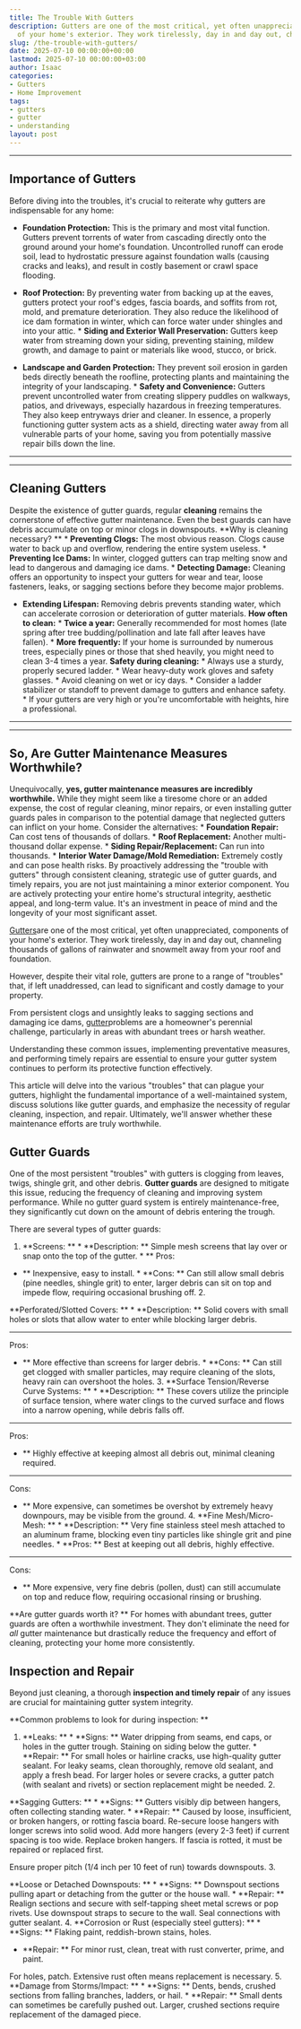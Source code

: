 ```yaml
---
title: The Trouble With Gutters
description: Gutters are one of the most critical, yet often unappreciated, components
  of your home's exterior. They work tirelessly, day in and day out, channeling...
slug: /the-trouble-with-gutters/
date: 2025-07-10 00:00:00+00:00
lastmod: 2025-07-10 00:00:00+03:00
author: Isaac
categories:
- Gutters
- Home Improvement
tags:
- gutters
- gutter
- understanding
layout: post
---
```

---

## Importance of Gutters
Before diving into the troubles, it's crucial to reiterate why gutters are indispensable for any home:

* **Foundation Protection:** This is the primary and most vital function. Gutters prevent torrents of water from cascading directly onto the ground around your home's foundation. Uncontrolled runoff can erode soil, lead to hydrostatic pressure against foundation walls (causing cracks and leaks), and result in costly basement or crawl space flooding.

* **Roof Protection:** By preventing water from backing up at the eaves, gutters protect your roof's edges, fascia boards, and soffits from rot, mold, and premature deterioration. They also reduce the likelihood of ice dam formation in winter, which can force water under shingles and into your attic. * **Siding and Exterior Wall Preservation:** Gutters keep water from streaming down your siding, preventing staining, mildew growth, and damage to paint or materials like wood, stucco, or brick.

* **Landscape and Garden Protection:** They prevent soil erosion in garden beds directly beneath the roofline, protecting plants and maintaining the integrity of your landscaping. * **Safety and Convenience:** Gutters prevent uncontrolled water from creating slippery puddles on walkways, patios, and driveways, especially hazardous in freezing temperatures. They also keep entryways drier and cleaner.
In essence, a properly functioning gutter system acts as a shield, directing water away from all vulnerable parts of your home, saving you from potentially massive repair bills down the line.
---
---

## Cleaning Gutters
Despite the existence of gutter guards, regular **cleaning** remains the cornerstone of effective gutter maintenance. Even the best guards can have debris accumulate on top or minor clogs in downspouts.
**Why is cleaning necessary? ** * **Preventing Clogs:** The most obvious reason. Clogs cause water to back up and overflow, rendering the entire system useless. * **Preventing Ice Dams:** In winter, clogged gutters can trap melting snow and lead to dangerous and damaging ice dams. * **Detecting Damage:** Cleaning offers an opportunity to inspect your gutters for wear and tear, loose fasteners, leaks, or sagging sections before they become major problems.

* **Extending Lifespan:** Removing debris prevents standing water, which can accelerate corrosion or deterioration of gutter materials.
**How often to clean:** * **Twice a year:** Generally recommended for most homes (late spring after tree budding/pollination and late fall after leaves have fallen). * **More frequently:** If your home is surrounded by numerous trees, especially pines or those that shed heavily, you might need to clean 3-4 times a year.
**Safety during cleaning:** * Always use a sturdy, properly secured ladder. * Wear heavy-duty work gloves and safety glasses. * Avoid cleaning on wet or icy days. * Consider a ladder stabilizer or standoff to prevent damage to gutters and enhance safety. * If your gutters are very high or you're uncomfortable with heights, hire a professional.
---
---

## So, Are Gutter Maintenance Measures Worthwhile?
Unequivocally, **yes, gutter maintenance measures are incredibly worthwhile.** While they might seem like a tiresome chore or an added expense, the cost of regular cleaning, minor repairs, or even installing gutter guards pales in comparison to the potential damage that neglected gutters can inflict on your home.
Consider the alternatives: * **Foundation Repair:** Can cost tens of thousands of dollars. * **Roof Replacement:** Another multi-thousand dollar expense. * **Siding Repair/Replacement:** Can run into thousands. * **Interior Water Damage/Mold Remediation:** Extremely costly and can pose health risks.
By proactively addressing the "trouble with gutters" through consistent cleaning, strategic use of gutter guards, and timely repairs, you are not just maintaining a minor exterior component. You are actively protecting your entire home's structural integrity, aesthetic appeal, and long-term value. It's an investment in peace of mind and the longevity of your most significant asset.

[Gutters](https://pestpolicy.com/all-american-gutters-reviews/)are one of the most critical, yet often unappreciated, components of your home's exterior. They work tirelessly, day in and day out, channeling thousands of gallons of rainwater and snowmelt away from your roof and foundation.

However, despite their vital role, gutters are prone to a range of "troubles" that, if left unaddressed, can lead to significant and costly damage to your property.

From persistent clogs and unsightly leaks to sagging sections and damaging ice dams, [gutter](https://pestpolicy.com/are-gutters-necessary/)problems are a homeowner's perennial challenge, particularly in areas with abundant trees or harsh weather.

Understanding these common issues, implementing preventative measures, and performing timely repairs are essential to ensure your gutter system continues to perform its protective function effectively.

This article will delve into the various "troubles" that can plague your gutters, highlight the fundamental importance of a well-maintained system, discuss solutions like gutter guards, and emphasize the necessity of regular cleaning, inspection, and repair. Ultimately, we'll answer whether these maintenance efforts are truly worthwhile.

##  Gutter Guards

One of the most persistent "troubles" with gutters is clogging from leaves, twigs, shingle grit, and other debris. **Gutter guards** are designed to mitigate this issue, reducing the frequency of cleaning and improving system performance. While no gutter guard system is entirely maintenance-free, they significantly cut down on the amount of debris entering the trough.

There are several types of gutter guards:

1. **Screens: ** * **Description: ** Simple mesh screens that lay over or snap onto the top of the gutter. * **
Pros:

- ** Inexpensive, easy to install. * **Cons: ** Can still allow small debris (pine needles, shingle grit) to enter, larger debris can sit on top and impede flow, requiring occasional brushing off. 2.

**Perforated/Slotted Covers: ** * **Description: ** Solid covers with small holes or slots that allow water to enter while blocking larger debris.

* **
Pros:

- ** More effective than screens for larger debris. * **Cons: ** Can still get clogged with smaller particles, may require cleaning of the slots, heavy rain can overshoot the holes. 3. **Surface Tension/Reverse Curve Systems: ** * **Description: ** These covers utilize the principle of surface tension, where water clings to the curved surface and flows into a narrow opening, while debris falls off.

* **
Pros:

- ** Highly effective at keeping almost all debris out, minimal cleaning required.

* **
Cons:

- ** More expensive, can sometimes be overshot by extremely heavy downpours, may be visible from the ground. 4. **Fine Mesh/Micro-Mesh: ** * **Description: ** Very fine stainless steel mesh attached to an aluminum frame, blocking even tiny particles like shingle grit and pine needles. * **Pros: ** Best at keeping out all debris, highly effective.

* **
Cons:

- ** More expensive, very fine debris (pollen, dust) can still accumulate on top and reduce flow, requiring occasional rinsing or brushing.

**Are gutter guards worth it? ** For homes with abundant trees, gutter guards are often a worthwhile investment. They don't eliminate the need for *all* gutter maintenance but drastically reduce the frequency and effort of cleaning, protecting your home more consistently.

##  Inspection and Repair

Beyond just cleaning, a thorough **inspection and timely repair** of any issues are crucial for maintaining gutter system integrity.

**Common problems to look for during inspection: **

1. **Leaks: ** * **Signs: ** Water dripping from seams, end caps, or holes in the gutter trough. Staining on siding below the gutter. * **Repair: ** For small holes or hairline cracks, use high-quality gutter sealant. For leaky seams, clean thoroughly, remove old sealant, and apply a fresh bead. For larger holes or severe cracks, a gutter patch (with sealant and rivets) or section replacement might be needed. 2.

**Sagging Gutters: ** * **Signs: ** Gutters visibly dip between hangers, often collecting standing water. * **Repair: ** Caused by loose, insufficient, or broken hangers, or rotting fascia board. Re-secure loose hangers with longer screws into solid wood. Add more hangers (every 2-3 feet) if current spacing is too wide. Replace broken hangers. If fascia is rotted, it must be repaired or replaced first.

Ensure proper pitch (1/4 inch per 10 feet of run) towards downspouts. 3.

**Loose or Detached Downspouts: ** * **Signs: ** Downspout sections pulling apart or detaching from the gutter or the house wall. * **Repair: ** Realign sections and secure with self-tapping sheet metal screws or pop rivets. Use downspout straps to secure to the wall. Seal connections with gutter sealant. 4. **Corrosion or Rust (especially steel gutters): ** * **Signs: ** Flaking paint, reddish-brown stains, holes.

* **Repair: ** For minor rust, clean, treat with rust converter, prime, and paint.

For holes, patch. Extensive rust often means replacement is necessary. 5. **Damage from Storms/Impact: ** * **Signs: ** Dents, bends, crushed sections from falling branches, ladders, or hail. * **Repair: ** Small dents can sometimes be carefully pushed out. Larger, crushed sections require replacement of the damaged piece.